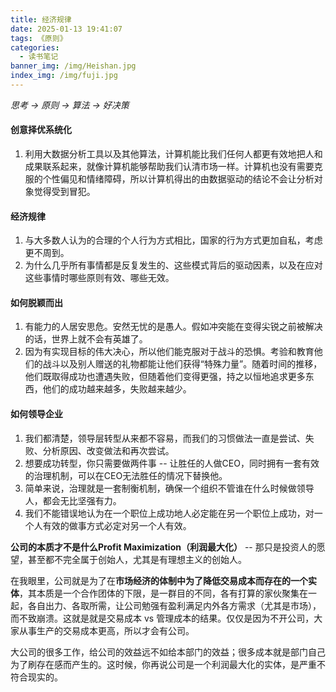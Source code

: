 ```yaml
---
title: 经济规律
date: 2025-01-13 19:41:07
tags: 《原则》
categories: 
  - 读书笔记
banner_img: /img/Heishan.jpg
index_img: /img/fuji.jpg
---
```


*思考 -> 原则 -> 算法 -> 好决策*
#### 创意择优系统化
1. 利用大数据分析工具以及其他算法，计算机能比我们任何人都更有效地把人和成果联系起来，就像计算机能够帮助我们认清市场一样。计算机也没有需要克服的个性偏见和情绪障碍，所以计算机得出的由数据驱动的结论不会让分析对象觉得受到冒犯。

#### 经济规律
1. 与大多数人认为的合理的个人行为方式相比，国家的行为方式更加自私，考虑更不周到。
2. 为什么几乎所有事情都是反复发生的、这些模式背后的驱动因素，以及在应对这些事情时哪些原则有效、哪些无效。


#### 如何脱颖而出
1. 有能力的人居安思危。安然无忧的是愚人。假如冲突能在变得尖锐之前被解决的话，世界上就不会有英雄了。
2. 因为有实现目标的伟大决心，所以他们能克服对于战斗的恐惧。考验和教育他们的战斗以及别人赠送的礼物都能让他们获得“特殊力量”。随着时间的推移，他们既取得成功也遭遇失败，但随着他们变得更强，持之以恒地追求更多东西，他们的成功越来越多，失败越来越少。


#### 如何领导企业
1. 我们都清楚，领导层转型从来都不容易，而我们的习惯做法一直是尝试、失败、分析原因、改变做法和再次尝试。
2. 想要成功转型，你只需要做两件事 -- 让胜任的人做CEO，同时拥有一套有效的治理机制，可以在CEO无法胜任的情况下替换他。
3. 简单来说，治理就是一套制衡机制，确保一个组织不管谁在什么时候做领导人，都会无比坚强有力。
4. 我们不能错误地认为在一个职位上成功地人必定能在另一个职位上成功，对一个人有效的做事方式必定对另一个人有效。

**公司的本质才不是什么Profit Maximization（利润最大化）** -- 那只是投资人的愿望，甚至都不完全属于创始人，尤其是有理想主义的创始人。

在我眼里，公司就是为了在**市场经济的体制中为了降低交易成本而存在的一个实体**，其本质是一个合作团体的下限，是一群目的不同，各有打算的家伙聚集在一起，各自出力、各取所需，让公司勉强有盈利满足内外各方需求（尤其是市场），而不致崩溃。这就是就是交易成本 vs 管理成本的结果。仅仅是因为不开公司，大家从事生产的交易成本更高，所以才会有公司。

大公司的很多工作，给公司的效益远不如给本部门的效益；很多成本就是部门自己为了刷存在感而产生的。这时候，你再说公司是一个利润最大化的实体，是严重不符合现实的。
